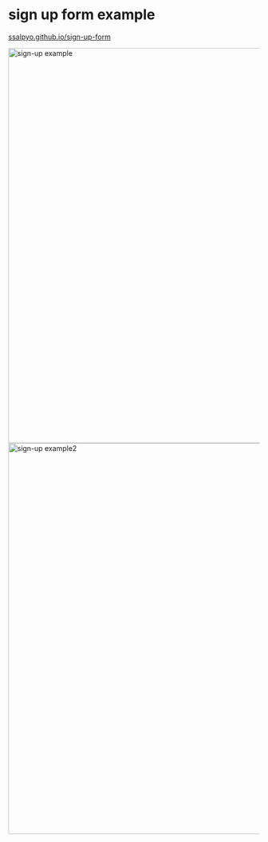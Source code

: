# sign up form example


[ssalpyo.github.io/sign-up-form](https://ssalpyo.github.io/sign-up-form/)

<img width="792" alt="sign-up example" src="https://user-images.githubusercontent.com/72936215/163668101-37ac6dd3-a704-4741-9e54-6957b3a3d0f5.png">

<img width="784" alt="sign-up example2" src="https://user-images.githubusercontent.com/72936215/163668108-9fb3e809-56b8-40c1-8b9b-516a22a47f4d.png">